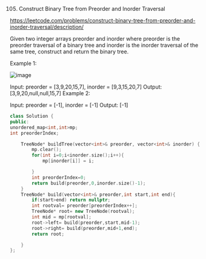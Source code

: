 105. Construct Binary Tree from Preorder and Inorder Traversal

https://leetcode.com/problems/construct-binary-tree-from-preorder-and-inorder-traversal/description/

Given two integer arrays preorder and inorder where preorder is the preorder traversal of a binary tree and inorder is the inorder traversal of the same tree, construct and return the binary tree.

 

Example 1:

![image](https://github.com/user-attachments/assets/ff4269ba-0c9c-4426-ada7-e95695bdfc29)

Input: preorder = [3,9,20,15,7], inorder = [9,3,15,20,7]
Output: [3,9,20,null,null,15,7]
Example 2:

Input: preorder = [-1], inorder = [-1]
Output: [-1]

```cpp
class Solution {
public:
unordered_map<int,int>mp;
int preorderIndex;

    TreeNode* buildTree(vector<int>& preorder, vector<int>& inorder) {
        mp.clear();
        for(int i=0;i<inorder.size();i++){
            mp[inorder[i]] = i;

        }
        int preorderIndex=0;
        return build(preorder,0,inorder.size()-1);
    }
    TreeNode* build(vector<int>& preorder,int start,int end){
        if(start>end) return nullptr;
        int rootval= preorder[preorderIndex++];
        TreeNode* root= new TreeNode(rootval);
        int mid = mp[rootval];
        root->left= build(preorder,start,mid-1);
        root->right= build(preorder,mid+1,end);
        return root;

    }
};
```
